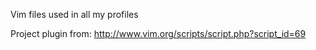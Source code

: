 Vim files used in all my profiles

Project plugin from: http://www.vim.org/scripts/script.php?script_id=69
